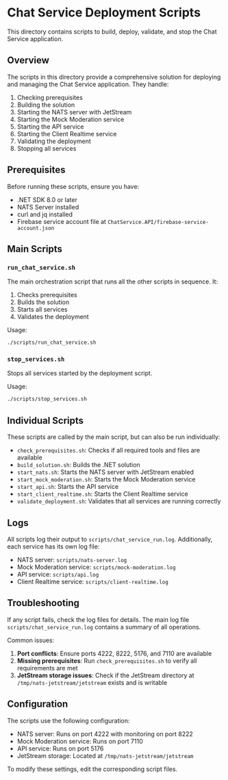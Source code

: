 # Chat Service Deployment Scripts

This directory contains scripts to build, deploy, validate, and stop the Chat Service application.

## Overview

The scripts in this directory provide a comprehensive solution for deploying and managing the Chat Service application. They handle:

1. Checking prerequisites
2. Building the solution
3. Starting the NATS server with JetStream
4. Starting the Mock Moderation service
5. Starting the API service
6. Starting the Client Realtime service
7. Validating the deployment
8. Stopping all services

## Prerequisites

Before running these scripts, ensure you have:

- .NET SDK 8.0 or later
- NATS Server installed
- curl and jq installed
- Firebase service account file at `ChatService.API/firebase-service-account.json`

## Main Scripts

### `run_chat_service.sh`

The main orchestration script that runs all the other scripts in sequence. It:

1. Checks prerequisites
2. Builds the solution
3. Starts all services
4. Validates the deployment

Usage:
```bash
./scripts/run_chat_service.sh
```

### `stop_services.sh`

Stops all services started by the deployment script.

Usage:
```bash
./scripts/stop_services.sh
```

## Individual Scripts

These scripts are called by the main script, but can also be run individually:

- `check_prerequisites.sh`: Checks if all required tools and files are available
- `build_solution.sh`: Builds the .NET solution
- `start_nats.sh`: Starts the NATS server with JetStream enabled
- `start_mock_moderation.sh`: Starts the Mock Moderation service
- `start_api.sh`: Starts the API service
- `start_client_realtime.sh`: Starts the Client Realtime service
- `validate_deployment.sh`: Validates that all services are running correctly

## Logs

All scripts log their output to `scripts/chat_service_run.log`. Additionally, each service has its own log file:

- NATS server: `scripts/nats-server.log`
- Mock Moderation service: `scripts/mock-moderation.log`
- API service: `scripts/api.log`
- Client Realtime service: `scripts/client-realtime.log`

## Troubleshooting

If any script fails, check the log files for details. The main log file `scripts/chat_service_run.log` contains a summary of all operations.

Common issues:

1. **Port conflicts**: Ensure ports 4222, 8222, 5176, and 7110 are available
2. **Missing prerequisites**: Run `check_prerequisites.sh` to verify all requirements are met
3. **JetStream storage issues**: Check if the JetStream directory at `/tmp/nats-jetstream/jetstream` exists and is writable

## Configuration

The scripts use the following configuration:

- NATS server: Runs on port 4222 with monitoring on port 8222
- Mock Moderation service: Runs on port 7110
- API service: Runs on port 5176
- JetStream storage: Located at `/tmp/nats-jetstream/jetstream`

To modify these settings, edit the corresponding script files. 